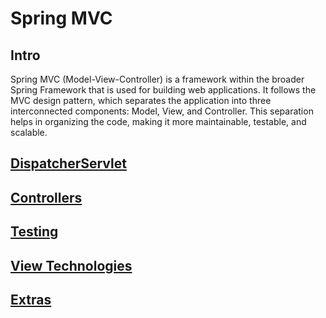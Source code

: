 # Spring MVC

## Intro

Spring MVC (Model-View-Controller) is a framework within the broader Spring Framework that is used for building web applications. It follows the MVC design pattern, which separates the application into three interconnected components: Model, View, and Controller. This separation helps in organizing the code, making it more maintainable, testable, and scalable.

## [DispatcherServlet](https://github.com/tvanwinckel/intro-spring-boot-web/blob/main/spring-mvc-dispatcher-servlet.md "DispatcherServlet")

## [Controllers](https://github.com/tvanwinckel/intro-spring-boot-web/blob/main/spring-mvc-controllers.md "Controllers")

## [Testing](https://github.com/tvanwinckel/intro-spring-boot-web/blob/main/spring-mvc-testing.md "Testing")

## [View Technologies](https://github.com/tvanwinckel/intro-spring-boot-web/blob/main/spring-mvc-view-technologies.md "View Technologies")

## [Extras](https://github.com/tvanwinckel/intro-spring-boot-web/blob/main/spring-mvc-extras.md "Extras")